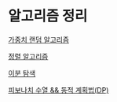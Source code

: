 # 알고리즘 정리


[가중치 랜덤 알고리즘](https://github.com/russell-seo/Algorithm/blob/main/random.md)

[정렬 알고리즘](https://github.com/russell-seo/Algorithm/blob/main/chapter/Sort.md)

[이분 탐색](https://github.com/russell-seo/Algorithm/blob/main/chapter/%EC%9D%B4%EB%B6%84%ED%83%90%EC%83%89.md)

[피보나치 수열 && 동적 계획법(DP)]()

